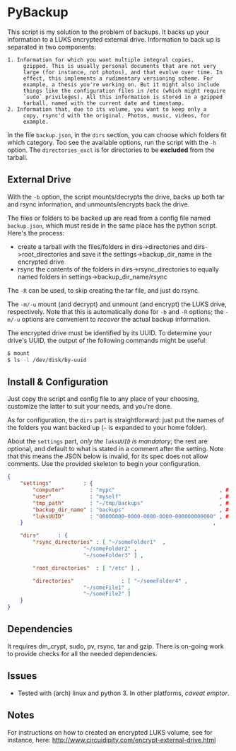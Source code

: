 PyBackup 
===

This script is my solution to the problem of backups. It backs up your
information to a LUKS encrypted external drive. Information to back up
is separated in two components:

	1. Information for which you want multiple integral copies,
		 gzipped. This is usually personal documents that are not very
		 large (for instance, not photos), and that evolve over time. In
		 effect, this implements a rudimentary versioning scheme. For
		 example, a thesis you're working on. But it might also include
		 things like the configuration files in /etc (which might require
		 `sudo` privileges). All this information is stored in a gzipped
		 tarball, named with the current date and timestamp.
	2. Information that, due to its volume, you want to keep only a
		 copy, rsync'd with the original. Photos, music, videos, for
		 example.

In the file `backup.json`, in the `dirs` section, you can choose which
folders fit which category. Too see the available options, run the
script with the `-h` option. The `directories_excl` is for directories
to be **excluded** from the tarball.

External Drive
---

With the `-b` option, the script mounts/decrypts the drive, backs up
both tar and rsync information, and unmounts/encrypts back the drive.

The files or folders to be backed up are read from a config file named
`backup.json`, which must reside in the same place has the python
script. Here's the process:

- create a tarball with the files/folders in dirs->directories and 
	dirs->root_directories and save it the settings->backup_dir_name 
	in the encrypted drive 
- rsync the contents of the folders in dirs->rsync_directories to
	equally named folders in settings->backup_dir_name/rsync 

The `-R` can be used, to skip creating the tar file, and just do rsync. 

The `-m/-u` mount (and decrypt) and unmount (and encrypt) the LUKS
drive, respectively. Note that this is automatically done for `-b` and
`-R` options; the `-m/-u` options are convenient to *recover* the actual
backup information.

The encrypted drive must be identified by its UUID. To determine your
drive's UUID, the output of the following commands might be useful:

```bash
$ mount
$ ls -l /dev/disk/by-uuid
```

Install & Configuration
---

Just copy the script and config file to any place of your choosing,
customize the latter to suit your needs, and you're done.

As for configuration, the `dirs` part is straightforward: just put the
names of the folders you want backed up (`~` is expanded to your home
folder).

About the `settings` part, *only the `luksUUID` is mandatory*; the rest
are optional, and default to what is stated in a comment after the
setting. Note that this means the JSON below is invalid, for its spec
does not allow comments. Use the provided skeleton to begin your
configuration.

~~~ json
{
	"settings"          : {
		"computer"        : "mypc"                                 , # hostname, not FQDN. If omitted, is detected by python
		"user"            : "myself"                               , # username of user running script. If omitted, is detected by python
		"tmp_path"        : "~/tmp/backups"                        , # path where tarball and LUKS mount point are created; defaults to ~
		"backup_dir_name" : "backups"                              , # path inside backup device where to store tar and rsync; defaults to root of device
		"luksUUID"        : "00000000-0000-0000-0000-000000000000" , # see previous section
	}                                                            ,

	"dirs"		: {
		"rsync_directories"	: [ "~/someFolder1"  ,
                        "~/someFolder2" ,
                        "~/someFolder3" ] ,

		"root_directories"	: [ "/etc" ] ,

		"directories"				: [ "~/someFolder4" ,
                        "~/someFile1" ,
                        "~/someFile2" ]
	}
}
~~~

Dependencies 
---

It requires dm_crypt, sudo, pv, rsync, tar and gzip. There is
on-going work to provide checks for all the needed dependencies.

Issues
---

- Tested with (arch) linux and python 3. In other platforms, *caveat
	emptor*.

Notes
---

For instructions on how to created an encrypted LUKS volume, see for
instance, here:
http://www.circuidipity.com/encrypt-external-drive.html
